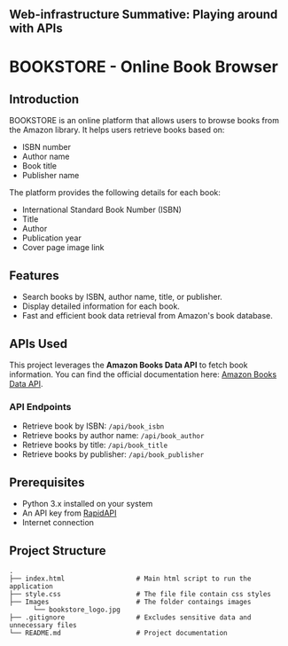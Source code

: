 ## Web-infrastructure Summative: Playing around with APIs

# BOOKSTORE - Online Book Browser

## Introduction
BOOKSTORE is an online platform that allows users to browse books from the Amazon library. It helps users retrieve books based on:
- ISBN number
- Author name
- Book title
- Publisher name

The platform provides the following details for each book:
- International Standard Book Number (ISBN)
- Title
- Author
- Publication year
- Cover page image link

## Features
- Search books by ISBN, author name, title, or publisher.
- Display detailed information for each book.
- Fast and efficient book data retrieval from Amazon's book database.

## APIs Used
This project leverages the **Amazon Books Data API** to fetch book information. You can find the official documentation here: [Amazon Books Data API](https://rapidapi.com/AssadAzeem/api/amazon-books-data-api1).

### API Endpoints
- Retrieve book by ISBN: `/api/book_isbn`
- Retrieve books by author name: `/api/book_author`
- Retrieve books by title: `/api/book_title`
- Retrieve books by publisher: `/api/book_publisher`

## Prerequisites
- Python 3.x installed on your system
- An API key from [RapidAPI](https://rapidapi.com/AssadAzeem/api/amazon-books-data-api1)
- Internet connection

## Project Structure
```
.
├── index.html                  # Main html script to run the application
├── style.css                   # The file file contain css styles
├── Images                      # The folder contaings images
      └── bookstore_logo.jpg 
├── .gitignore                  # Excludes sensitive data and unnecessary files
└── README.md                   # Project documentation
```
